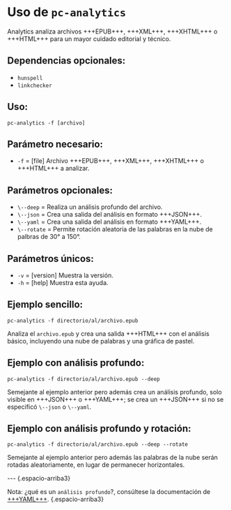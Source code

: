# Uso de `pc-analytics`

Analytics analiza archivos +++EPUB+++, +++XML+++, +++XHTML+++ o +++HTML+++ para un mayor cuidado editorial y técnico.

## Dependencias opcionales:

* `hunspell`
* `linkchecker`

## Uso:

```
pc-analytics -f [archivo]
```

## Parámetro necesario:

* `-f` = [file] Archivo +++EPUB+++, +++XML+++, +++XHTML+++ o +++HTML+++ a analizar.

## Parámetros opcionales:

* `\--deep` = Realiza un análisis profundo del archivo.
* `\--json` = Crea una salida del análisis en formato +++JSON+++.
* `\--yaml` = Crea una salida del análisis en formato +++YAML+++.
* `\--rotate` = Permite rotación aleatoria de las palabras en la nube de palbras de 30° a 150°.

## Parámetros únicos:

* `-v` = [version] Muestra la versión.
* `-h` = [help] Muestra esta ayuda.

## Ejemplo sencillo:

```
pc-analytics -f directorio/al/archivo.epub
```

Analiza el `archivo.epub` y crea una salida +++HTML+++ con el análisis básico, incluyendo una nube de palabras y una gráfica de pastel.

## Ejemplo con análisis profundo:

```
pc-analytics -f directorio/al/archivo.epub --deep
```

Semejante al ejemplo anterior pero además crea un análisis profundo, solo visible en +++JSON+++ o +++YAML+++; se crea un +++JSON+++ si no se especificó `\--json` o `\--yaml`.

## Ejemplo con análisis profundo y rotación:

```
pc-analytics -f directorio/al/archivo.epub --deep --rotate
```

Semejante al ejemplo anterior pero además las palabras de la nube serán rotadas aleatoriamente, en lugar de permanecer horizontales.

--- {.espacio-arriba3}

Nota: ¿qué es un `análisis profundo`?, consúltese la documentación de [+++YAML+++](yaml.html). {.espacio-arriba3}
